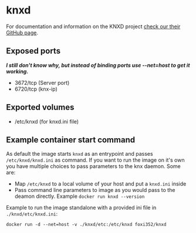 # knxd
For documentation and information on the KNXD project [check our their GitHub page](https://github.com/knxd/knxd).

## Exposed ports
***I still don't know why, but instead of binding ports use --net=host to get it working.***

* 3672/tcp (Server port)
* 6720/tcp (knx-ip)

## Exported volumes
* /etc/knxd (for knxd.ini file)

## Example container start command
As default the image starts `knxd` as an entrypoint and passes `/etc/knxd/knxd.ini` as command. If you want to run the image on it's own you have multiple choices to pass parameters to the knx daemon. Some are:

* Map `/etc/knxd` to a local volume of your host and put a `knxd.ini` inside
* Pass command line parameters to image as you would pass to the deamon directly. Example `docker run knxd --version`

Example to run the image standalone with a provided ini file in `./knxd/etc/knxd.ini`:

	docker run -d --net=host -v ./knxd/etc:/etc/knxd foxi352/knxd
